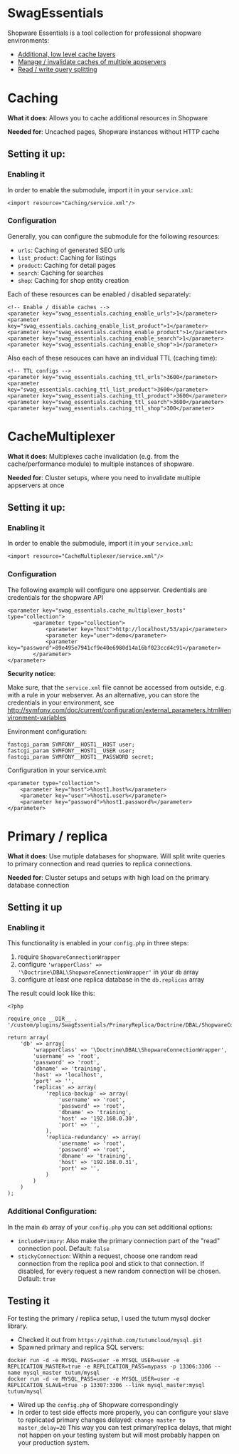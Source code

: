 # SwagEssentials
Shopware Essentials is a tool collection for professional shopware environments:

* [Additional, low level cache layers](#caching)
* [Manage / invalidate caches of multiple appservers](#cachemultiplexer)
* [Read / write query splitting](#primary--replica)

# Caching
**What it does**: Allows you to cache additional resources in Shopware

**Needed for**: Uncached pages, Shopware instances without HTTP cache

## Setting it up:
### Enabling it
In order to enable the submodule, import it in your `service.xml`:

`<import resource="Caching/service.xml"/>`

### Configuration
Generally, you can configure the submodule for the following resources:
	
 * `urls`: Caching of generated SEO urls
 * `list_product`: Caching for listings
 * `product`: Caching for detail pages
 * `search`: Caching for searches
 * `shop`: Caching for shop entity creation
 
 Each of these resources can be enabled / disabled separately:

```
<!-- Enable / disable caches -->
<parameter key="swag_essentials.caching_enable_urls">1</parameter>
<parameter key="swag_essentials.caching_enable_list_product">1</parameter>
<parameter key="swag_essentials.caching_enable_product">1</parameter>
<parameter key="swag_essentials.caching_enable_search">1</parameter>
<parameter key="swag_essentials.caching_enable_shop">1</parameter>
```

Also each of these resouces can have an individual TTL (caching time):

```
<!-- TTL configs -->
<parameter key="swag_essentials.caching_ttl_urls">3600</parameter>
<parameter key="swag_essentials.caching_ttl_list_product">3600</parameter>
<parameter key="swag_essentials.caching_ttl_product">3600</parameter>
<parameter key="swag_essentials.caching_ttl_search">3600</parameter>
<parameter key="swag_essentials.caching_ttl_shop">300</parameter>
```

# CacheMultiplexer
**What it does**: Multiplexes cache invalidation (e.g. from the cache/performance module) to multiple instances of shopware.

**Needed for**: Cluster setups, where you need to invalidate multiple appservers at once

## Setting it up:
### Enabling it
In order to enable the submodule, import it in your `service.xml`:

`<import resource="CacheMultiplexer/service.xml"/>`

### Configuration
The following example will configure one appserver. Credentials are credentials for the shopware API

```
<parameter key="swag_essentials.cache_multiplexer_hosts" type="collection">
        <parameter type="collection">
            <parameter key="host">http://localhost/53/api</parameter>
            <parameter key="user">demo</parameter>
            <parameter key="password">89e495e7941cf9e40e6980d14a16bf023ccd4c91</parameter>
        </parameter>
</parameter>
```

**Security notice**:

Make sure, that the `service.xml` file cannot be accessed from outside, e.g. with a rule in your webserver. As an
alternative, you can store the credentials in your environment, see
http://symfony.com/doc/current/configuration/external_parameters.html#environment-variables

Environment configuration:

```
fastcgi_param SYMFONY__HOST1__HOST user;
fastcgi_param SYMFONY__HOST1__USER user;
fastcgi_param SYMFONY__HOST1__PASSWORD secret;
```

Configuration in your service.xml:

```
<parameter type="collection">
    <parameter key="host">%host1.host%</parameter>
    <parameter key="user">%host1.user%</parameter>
    <parameter key="password">%host1.password%</parameter>
</parameter>
```

# Primary / replica
**What it does**: Use mutiple databases for shopware. Will split write queries to primary connection and read queries to replica connections.

**Needed for**: Cluster setups and setups with high load on the primary database connection

## Setting it up
### Enabling it
This functionality is enabled in your `config.php` in three steps:

 1. require `ShopwareConnectionWrapper`
 2. configure `'wrapperClass' => '\Doctrine\DBAL\ShopwareConnectionWrapper'` in your `db` array
 3. configure at least one replica database in the `db.replicas` array


The result could look like this:


```
<?php

require_once __DIR__ . '/custom/plugins/SwagEssentials/PrimaryReplica/Doctrine/DBAL/ShopwareConnectionWrapper.php';

return array(
    'db' => array(
        'wrapperClass' => '\Doctrine\DBAL\ShopwareConnectionWrapper',
        'username' => 'root',
        'password' => 'root',
        'dbname' => 'training',
        'host' => 'localhost',
        'port' => '',
        'replicas' => array(
            'replica-backup' => array(
                'username' => 'root',
                'password' => 'root',
                'dbname' => 'training',
                'host' => '192.168.0.30',
                'port' => '',
            ),
            'replica-redundancy' => array(
                'username' => 'root',
                'password' => 'root',
                'dbname' => 'training',
                'host' => '192.168.0.31',
                'port' => '',
            )
        )
    )
);
```


### Additional Configuration:
In the main `db` array of your `config.php` you can set additional options:
 * `includePrimary`: Also make the primary connection part of the "read" connection pool. Default: `false`
 * `stickyConnection`: Within a request, choose one random read connection from the replica pool and stick to that connection.  If disabled, for every request a new random connection will be chosen. Default: `true`

## Testing it
For testing the primary / replica setup, I used the tutum mysql docker library.

* Checked it out from `https://github.com/tutumcloud/mysql.git `
* Spawned primary and replica SQL servers:
```
docker run -d -e MYSQL_PASS=user -e MYSQL_USER=user -e REPLICATION_MASTER=true -e REPLICATION_PASS=mypass -p 13306:3306 --name mysql_master tutum/mysql
docker run -d -e MYSQL_PASS=user -e MYSQL_USER=user -e REPLICATION_SLAVE=true -p 13307:3306 --link mysql_master:mysql tutum/mysql
```
* Wired up the `config.php` of Shopware correspondingly
* In order to test side effects more properly, you can configure your slave to replicated primary changes delayed: `change master to master_delay=20`
This way you can test primary/replica delays, that might not happen on your testing system but will most probably happen on your production system.
